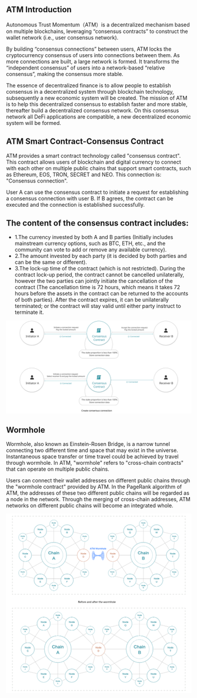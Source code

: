 ## ATM Introduction
Autonomous Trust Momentum（ATM）is a decentralized mechanism based on multiple blockchains, leveraging “consensus contracts” to construct the wallet network (i.e., user consensus network).

By building “consensus connections” between users, ATM locks the cryptocurrency consensus of users into connections between them. As more connections are built, a large network is formed. It transforms the “independent consensus” of users into a network-based “relative consensus”, making the consensus more stable.

The essence of decentralized finance is to allow people to establish consensus in a decentralized system through blockchain technology, subsequently a new economic system will be created. The mission of ATM is to help this decentralized consensus to establish faster and more stable, thereafter build a decentralized consensus network. On this consensus network all DeFi applications are compatible, a new decentralized economic system will be formed.




## ATM Smart Contract-Consensus Contract
ATM provides a smart contract technology called "consensus contract". This contract allows users of blockchain and digital currency to connect with each other on multiple public chains that support smart contracts, such as Ethereum, EOS, TRON, SECRET and NEO. This connection is: "Consensus connection".

User A can use the consensus contract to initiate a request for establishing a consensus connection with user B. If B agrees, the contract can be executed and the connection is established successfully.

## The content of the consensus contract includes:
  - 1.The currency invested by both A and B parties (Initially includes mainstream currency options, such as BTC, ETH, etc., and the community can vote to add or remove any available currency).
  - 2.The amount invested by each party (it is decided by both parties and can be the same or different).
  - 3.The lock-up time of the contract (which is not restricted). During the contract lock-up period, the contract cannot be cancelled unilaterally, however the two parties can jointly initiate the cancellation of the contract (The cancellation time is 72 hours, which means it takes 72 hours before the assets in the contract can be returned to the accounts of both parties). After the contract expires, it can be unilaterally terminated; or the contract will stay valid until either party instruct to terminate it. 

<div>
<img src="image/flow1.svg" alt="图片" />
</div>

## Wormhole
Wormhole, also known as Einstein-Rosen Bridge, is a narrow tunnel connecting two different time and space that may exist in the universe.  Instantaneous space transfer or time travel could be achieved by travel through wormhole. In ATM, "wormhole" refers to "cross-chain contracts" that can operate on multiple public chains.

Users can connect their wallet addresses on different public chains through the "wormhole contract" provided by ATM. In the PageRank algorithm of ATM, the addresses of these two different public chains will be regarded as a node in the network. Through the merging of cross-chain addresses, ATM networks on different public chains will become an integrated whole.

<div>
<img src="image/flow2.svg" alt="图片" />
</div>
